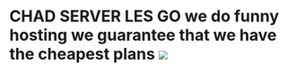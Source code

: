<h1> CHAD SERVER LES GO
  <!--i want to do funny-->
  we do funny hosting we guarantee that we have the cheapest plans
  <img src="https://wompampsupport.azureedge.net/fetchimage?siteId=7575&v=2&jpgQuality=100&width=700&url=https%3A%2F%2Fi.kym-cdn.com%2Fentries%2Ficons%2Ffacebook%2F000%2F034%2F213%2Fcover2.jpg" /></a>

